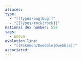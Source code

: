 ```yaml
---
aliases: 
type:
  - "[[Types/bug|bug]]"
  - "[[Types/rock|rock]]"
national dex number: 558
tags:
  - Unova
evolution line:
  - "[[Pokémon/Dwebble|Dwebble]]"
associated: 
---
```

